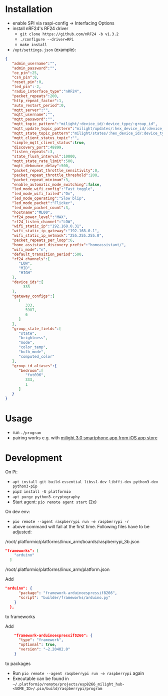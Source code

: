 # Installation

- enable SPI via raspi-config &rarr; Interfacing Options
- install nRF24's RF24 driver
  - `git clone https://github.com/nRF24 -b v1.3.2`
  - `./configure --driver=RPi`
  - `make install`
- `/opt/settings.json` (example):
```json
{
   "admin_username":"",
   "admin_password":"",
   "ce_pin":25,
   "csn_pin":8,
   "reset_pin":0,
   "led_pin":-2,
   "radio_interface_type":"nRF24",
   "packet_repeats":200,
   "http_repeat_factor":1,
   "auto_restart_period":0,
   "mqtt_server":"",
   "mqtt_username":"",
   "mqtt_password":"",
   "mqtt_topic_pattern":"milight/:device_id/:device_type/:group_id",
   "mqtt_update_topic_pattern":"milight/updates/:hex_device_id/:device_type/:group_id",
   "mqtt_state_topic_pattern":"milight/states/:hex_device_id/:device_type/:group_id",
   "mqtt_client_status_topic":"",
   "simple_mqtt_client_status":true,
   "discovery_port":48899,
   "listen_repeats":3,
   "state_flush_interval":10000,
   "mqtt_state_rate_limit":500,
   "mqtt_debounce_delay":500,
   "packet_repeat_throttle_sensitivity":0,
   "packet_repeat_throttle_threshold":200,
   "packet_repeat_minimum":3,
   "enable_automatic_mode_switching":false,
   "led_mode_wifi_config":"Fast toggle",
   "led_mode_wifi_failed":"On",
   "led_mode_operating":"Slow blip",
   "led_mode_packet":"Flicker",
   "led_mode_packet_count":3,
   "hostname":"ML00",
   "rf24_power_level":"MAX",
   "rf24_listen_channel":"LOW",
   "wifi_static_ip":"192.168.0.31",
   "wifi_static_ip_gateway":"192.168.0.1",
   "wifi_static_ip_netmask":"255.255.255.0",
   "packet_repeats_per_loop":6,
   "home_assistant_discovery_prefix":"homeassistant/",
   "wifi_mode":"n",
   "default_transition_period":500,
   "rf24_channels":[
      "LOW",
      "MID",
      "HIGH"
   ],
   "device_ids":[
		333
   ],
   "gateway_configs":[
      [         
         333,
         5987,
         6
      ]
   ],
   "group_state_fields":[
      "state",
      "brightness",
      "mode",
      "color_temp",
      "bulb_mode",
      "computed_color"
   ],
   "group_id_aliases":{
      "bedroom":[
         "fut096",
         333,
         1
      ]
   }
}
```

# Usage

- run `./program`
- pairing works e.g. with [milight 3.0 smartphone app from iOS app store](https://apps.apple.com/de/app/mi-light-3-0/id1156007632)
# Development

On Pi:

- `apt install git build-essential libssl-dev libffi-dev python3-dev python3-pip`
- `pip3 install -U platformio`
- `apt purge python3-cryptography`
- Start agent: `pio remote agent start` (2x)

On dev env:
- `pio remote --agent raspberrypi run -e raspberrypi -r`
- above command will fail at the first time. Following files have to be adjusted:

/root/.platformio/platforms/linux_arm/boards/raspberrypi_3b.json

```json
"frameworks": [
    "arduino"
  ]
```
/root/.platformio/platforms/linux_arm/platform.json

Add 

```json
"arduino": {
      "package": "framework-arduinoespressif8266",
      "script": "builder/frameworks/arduino.py"
    }
  },
```

to frameworks

Add

```json
    "framework-arduinoespressif8266": {
      "type": "framework",
      "optional": true,
      "version": "~2.20402.0"
    }
```
to packages

- Run `pio remote --agent raspberrypi run -e raspberrypi` again
- Executable can be found in `~/.platformio/remote/projects/esp8266_milight_hub-<SOME_ID>/.pio/build/raspberrypi/program`
